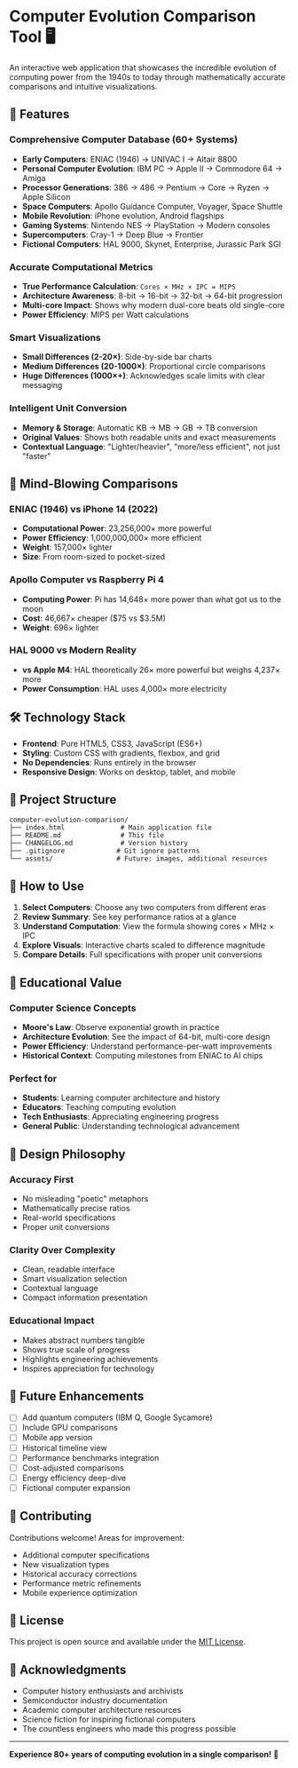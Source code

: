 # Computer Evolution Comparison Tool 🖥️

An interactive web application that showcases the incredible evolution of computing power from the 1940s to today through mathematically accurate comparisons and intuitive visualizations.

## 🌟 Features

### Comprehensive Computer Database (60+ Systems)
- **Early Computers**: ENIAC (1946) → UNIVAC I → Altair 8800
- **Personal Computer Evolution**: IBM PC → Apple II → Commodore 64 → Amiga
- **Processor Generations**: 386 → 486 → Pentium → Core → Ryzen → Apple Silicon
- **Space Computers**: Apollo Guidance Computer, Voyager, Space Shuttle
- **Mobile Revolution**: iPhone evolution, Android flagships
- **Gaming Systems**: Nintendo NES → PlayStation → Modern consoles
- **Supercomputers**: Cray-1 → Deep Blue → Frontier
- **Fictional Computers**: HAL 9000, Skynet, Enterprise, Jurassic Park SGI

### Accurate Computational Metrics
- **True Performance Calculation**: `Cores × MHz × IPC = MIPS`
- **Architecture Awareness**: 8-bit → 16-bit → 32-bit → 64-bit progression
- **Multi-core Impact**: Shows why modern dual-core beats old single-core
- **Power Efficiency**: MIPS per Watt calculations

### Smart Visualizations
- **Small Differences (2-20×)**: Side-by-side bar charts
- **Medium Differences (20-1000×)**: Proportional circle comparisons
- **Huge Differences (1000×+)**: Acknowledges scale limits with clear messaging

### Intelligent Unit Conversion
- **Memory & Storage**: Automatic KB → MB → GB → TB conversion
- **Original Values**: Shows both readable units and exact measurements
- **Contextual Language**: "Lighter/heavier", "more/less efficient", not just "faster"

## 🚀 Mind-Blowing Comparisons

### ENIAC (1946) vs iPhone 14 (2022)
- **Computational Power**: 23,256,000× more powerful
- **Power Efficiency**: 1,000,000,000× more efficient
- **Weight**: 157,000× lighter
- **Size**: From room-sized to pocket-sized

### Apollo Computer vs Raspberry Pi 4
- **Computing Power**: Pi has 14,648× more power than what got us to the moon
- **Cost**: 46,667× cheaper ($75 vs $3.5M)
- **Weight**: 696× lighter

### HAL 9000 vs Modern Reality
- **vs Apple M4**: HAL theoretically 26× more powerful but weighs 4,237× more
- **Power Consumption**: HAL uses 4,000× more electricity

## 🛠️ Technology Stack

- **Frontend**: Pure HTML5, CSS3, JavaScript (ES6+)
- **Styling**: Custom CSS with gradients, flexbox, and grid
- **No Dependencies**: Runs entirely in the browser
- **Responsive Design**: Works on desktop, tablet, and mobile

## 📁 Project Structure

```
computer-evolution-comparison/
├── index.html              # Main application file
├── README.md               # This file
├── CHANGELOG.md            # Version history
├── .gitignore             # Git ignore patterns
└── assets/                # Future: images, additional resources
```

## 🎯 How to Use

1. **Select Computers**: Choose any two computers from different eras
2. **Review Summary**: See key performance ratios at a glance
3. **Understand Computation**: View the formula showing cores × MHz × IPC
4. **Explore Visuals**: Interactive charts scaled to difference magnitude
5. **Compare Details**: Full specifications with proper unit conversions

## 🔬 Educational Value

### Computer Science Concepts
- **Moore's Law**: Observe exponential growth in practice
- **Architecture Evolution**: See the impact of 64-bit, multi-core design
- **Power Efficiency**: Understand performance-per-watt improvements
- **Historical Context**: Computing milestones from ENIAC to AI chips

### Perfect for
- **Students**: Learning computer architecture and history
- **Educators**: Teaching computing evolution
- **Tech Enthusiasts**: Appreciating engineering progress
- **General Public**: Understanding technological advancement

## 🎨 Design Philosophy

### Accuracy First
- No misleading "poetic" metaphors
- Mathematically precise ratios
- Real-world specifications
- Proper unit conversions

### Clarity Over Complexity
- Clean, readable interface
- Smart visualization selection
- Contextual language
- Compact information presentation

### Educational Impact
- Makes abstract numbers tangible
- Shows true scale of progress
- Highlights engineering achievements
- Inspires appreciation for technology

## 🚧 Future Enhancements

- [ ] Add quantum computers (IBM Q, Google Sycamore)
- [ ] Include GPU comparisons
- [ ] Mobile app version
- [ ] Historical timeline view
- [ ] Performance benchmarks integration
- [ ] Cost-adjusted comparisons
- [ ] Energy efficiency deep-dive
- [ ] Fictional computer expansion

## 🤝 Contributing

Contributions welcome! Areas for improvement:
- Additional computer specifications
- New visualization types
- Historical accuracy corrections
- Performance metric refinements
- Mobile experience optimization

## 📝 License

This project is open source and available under the [MIT License](LICENSE).

## 🙏 Acknowledgments

- Computer history enthusiasts and archivists
- Semiconductor industry documentation
- Academic computer architecture resources
- Science fiction for inspiring fictional computers
- The countless engineers who made this progress possible

---

**Experience 80+ years of computing evolution in a single comparison!** 🚀